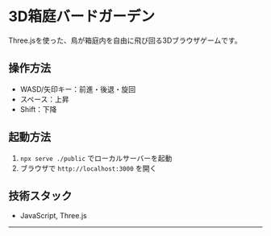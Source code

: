 # 3D箱庭バードガーデン

Three.jsを使った、鳥が箱庭内を自由に飛び回る3Dブラウザゲームです。

## 操作方法
- WASD/矢印キー：前進・後退・旋回
- スペース：上昇
- Shift：下降

## 起動方法
1. `npx serve ./public` でローカルサーバーを起動
2. ブラウザで `http://localhost:3000` を開く

## 技術スタック
- JavaScript, Three.js

---
